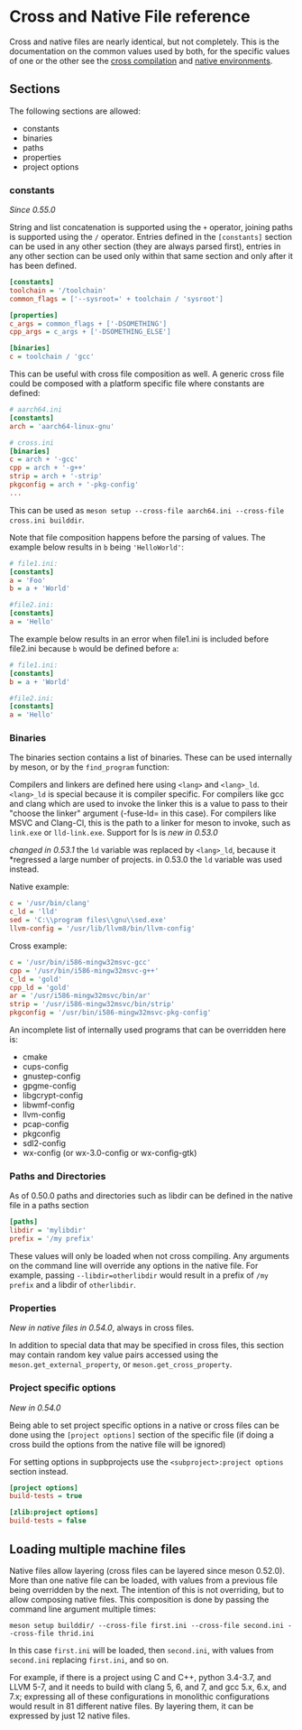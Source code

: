 # Cross and Native File reference

Cross and native files are nearly identical, but not completely. This is the
documentation on the common values used by both, for the specific values of
one or the other see the [cross compilation](Cross-compilation.md) and [native
environments](Native-environments.md).

## Sections

The following sections are allowed:
- constants
- binaries
- paths
- properties
- project options

### constants

*Since 0.55.0*

String and list concatenation is supported using the `+` operator, joining paths
is supported using the `/` operator.
Entries defined in the `[constants]` section can be used in any other section
(they are always parsed first), entries in any other section can be used only
within that same section and only after it has been defined.

```ini
[constants]
toolchain = '/toolchain'
common_flags = ['--sysroot=' + toolchain / 'sysroot']

[properties]
c_args = common_flags + ['-DSOMETHING']
cpp_args = c_args + ['-DSOMETHING_ELSE']

[binaries]
c = toolchain / 'gcc'
```

This can be useful with cross file composition as well. A generic cross file
could be composed with a platform specific file where constants are defined:
```ini
# aarch64.ini
[constants]
arch = 'aarch64-linux-gnu'
```

```ini
# cross.ini
[binaries]
c = arch + '-gcc'
cpp = arch + '-g++'
strip = arch + '-strip'
pkgconfig = arch + '-pkg-config'
...
```

This can be used as `meson setup --cross-file aarch64.ini --cross-file cross.ini builddir`.

Note that file composition happens before the parsing of values. The example
below results in `b` being `'HelloWorld'`:
```ini
# file1.ini:
[constants]
a = 'Foo'
b = a + 'World'
```

```ini
#file2.ini:
[constants]
a = 'Hello'
```

The example below results in an error when file1.ini is included before file2.ini
because `b` would be defined before `a`:
```ini
# file1.ini:
[constants]
b = a + 'World'
```

```ini
#file2.ini:
[constants]
a = 'Hello'
```

### Binaries

The binaries section contains a list of binaries. These can be used
internally by meson, or by the `find_program` function:

Compilers and linkers are defined here using `<lang>` and `<lang>_ld`.
`<lang>_ld` is special because it is compiler specific. For compilers like
gcc and clang which are used to invoke the linker this is a value to pass to
their "choose the linker" argument (-fuse-ld= in this case). For compilers
like MSVC and Clang-Cl, this is the path to a linker for meson to invoke,
such as `link.exe` or `lld-link.exe`. Support for ls is *new in 0.53.0*

*changed in 0.53.1* the `ld` variable was replaced by `<lang>_ld`, because it
*regressed a large number of projects. in 0.53.0 the `ld` variable was used
instead.

Native example:

```ini
c = '/usr/bin/clang'
c_ld = 'lld'
sed = 'C:\\program files\\gnu\\sed.exe'
llvm-config = '/usr/lib/llvm8/bin/llvm-config'
```

Cross example:

```ini
c = '/usr/bin/i586-mingw32msvc-gcc'
cpp = '/usr/bin/i586-mingw32msvc-g++'
c_ld = 'gold'
cpp_ld = 'gold'
ar = '/usr/i586-mingw32msvc/bin/ar'
strip = '/usr/i586-mingw32msvc/bin/strip'
pkgconfig = '/usr/bin/i586-mingw32msvc-pkg-config'
```

An incomplete list of internally used programs that can be overridden here is:
- cmake
- cups-config
- gnustep-config
- gpgme-config
- libgcrypt-config
- libwmf-config
- llvm-config
- pcap-config
- pkgconfig
- sdl2-config
- wx-config (or wx-3.0-config or wx-config-gtk)

### Paths and Directories

As of 0.50.0 paths and directories such as libdir can be defined in the native
file in a paths section

```ini
[paths]
libdir = 'mylibdir'
prefix = '/my prefix'
```

These values will only be loaded when not cross compiling. Any arguments on the
command line will override any options in the native file. For example, passing
`--libdir=otherlibdir` would result in a prefix of `/my prefix` and a libdir of
`otherlibdir`.

### Properties

*New in native files in 0.54.0*, always in cross files.

In addition to special data that may be specified in cross files, this
section may contain random key value pairs accessed using the
`meson.get_external_property`, or `meson.get_cross_property`.

### Project specific options

*New in 0.54.0*

Being able to set project specific options in a native or cross files can be
done using the `[project options]` section of the specific file (if doing a
cross build the options from the native file will be ignored)

For setting options in supbprojects use the `<subproject>:project options`
section instead.

```ini
[project options]
build-tests = true

[zlib:project options]
build-tests = false
```

## Loading multiple machine files

Native files allow layering (cross files can be layered since meson 0.52.0).
More than one native file can be loaded, with values from a previous file being
overridden by the next. The intention of this is not overriding, but to allow
composing native files. This composition is done by passing the command line
argument multiple times:

```console
meson setup builddir/ --cross-file first.ini --cross-file second.ini --cross-file thrid.ini
```

In this case `first.ini` will be loaded, then `second.ini`, with values from
`second.ini` replacing `first.ini`, and so on.

For example, if there is a project using C and C++, python 3.4-3.7, and LLVM
5-7, and it needs to build with clang 5, 6, and 7, and gcc 5.x, 6.x, and 7.x;
expressing all of these configurations in monolithic configurations would
result in 81 different native files. By layering them, it can be expressed by
just 12 native files.
